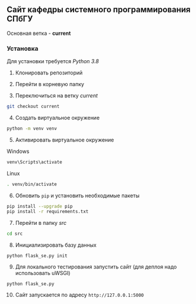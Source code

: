 ## Сайт кафедры cистемного программирования СПбГУ

Основная ветка - **current**

### Установка

Для установки требуется *Python 3.8*

1. Клонировать репозиторий

2. Перейти в корневую папку

3. Переключиться на ветку *current*
```bash
git checkout current
```

4. Создать виртуальное окружение
```bash
python -m venv venv
```

5. Активировать виртуальное окружение

Windows
```bash
venv\Scripts\activate
```

Linux
```bash
. venv/bin/activate
```

6. Обновить `pip` и установить необходимые пакеты
```bash
pip install --upgrade pip
pip install -r requirements.txt
```

7. Перейти в папку *src*
```bash
cd src
```

8. Инициализировать базу данных
```
python flask_se.py init
```

9. Для локального тестирования запустить сайт (для деплоя надо использовать uWSGI)
```
python flask_se.py
```

10. Сайт запускается по адресу `http://127.0.0.1:5000`
